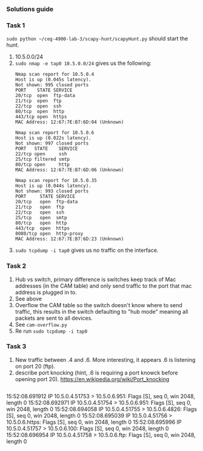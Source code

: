 ### Solutions guide

### Task 1

`sudo python ~/ceg-4900-lab-3/scapy-hunt/scapyHunt.py` should start the hunt.

1. 10.5.0.0/24
2. `sudo nmap -e tap0 10.5.0.0/24` gives us the following:
   ```
   Nmap scan report for 10.5.0.4
   Host is up (0.045s latency).
   Not shown: 995 closed ports
   PORT    STATE SERVICE
   20/tcp  open  ftp-data
   21/tcp  open  ftp
   22/tcp  open  ssh
   80/tcp  open  http
   443/tcp open  https
   MAC Address: 12:67:7E:B7:6D:04 (Unknown)

   Nmap scan report for 10.5.0.6
   Host is up (0.022s latency).
   Not shown: 997 closed ports
   PORT   STATE    SERVICE
   22/tcp open     ssh
   25/tcp filtered smtp
   80/tcp open     http
   MAC Address: 12:67:7E:B7:6D:06 (Unknown)

   Nmap scan report for 10.5.0.35
   Host is up (0.044s latency).
   Not shown: 993 closed ports
   PORT     STATE SERVICE
   20/tcp   open  ftp-data
   21/tcp   open  ftp
   22/tcp   open  ssh
   25/tcp   open  smtp
   80/tcp   open  http
   443/tcp  open  https
   8080/tcp open  http-proxy
   MAC Address: 12:67:7E:B7:6D:23 (Unknown)
   ```
3. `sudo tcpdump -i tap0` gives us no traffic on the interface.


### Task 2
1. Hub vs switch, primary difference is switches keep track of Mac addresses (in
   the CAM table) and only send traffic to the port that mac address is plugged
   in to.
2. See above
3. Overflow the CAM table so the switch doesn't know where to send traffic, this
   results in the switch defaulting to "hub mode" meaning all packets are sent
   to all devices.
4. See `cam-overflow.py`
5. Re run `sudo tcpdump -i tap0`

### Task 3
1. New traffic between .4 and .6.  More interesting, it appears .6 is listening
   on port 20 (ftp).
2. describe port knocking (hint, .6 is requiring a port knowck before opening
   port 20). https://en.wikipedia.org/wiki/Port_knocking
   ```
15:52:08.691912 IP 10.5.0.4.51753 > 10.5.0.6.951: Flags [S], seq 0, win 2048, length 0
15:52:08.692971 IP 10.5.0.4.51754 > 10.5.0.6.951: Flags [S], seq 0, win 2048, length 0
15:52:08.694058 IP 10.5.0.4.51755 > 10.5.0.6.4826: Flags [S], seq 0, win 2048, length 0
15:52:08.695039 IP 10.5.0.4.51756 > 10.5.0.6.https: Flags [S], seq 0, win 2048, length 0
15:52:08.695996 IP 10.5.0.4.51757 > 10.5.0.6.100: Flags [S], seq 0, win 2048, length 0
15:52:08.696954 IP 10.5.0.4.51758 > 10.5.0.6.ftp: Flags [S], seq 0, win 2048, length 0
   ```


